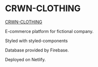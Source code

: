 # CRWN-CLOTHING
[CRWN-CLOTHING](https://crwn-clothing-uniout.netlify.app/)


E-commerce platform for fictional company.

Styled with styled-components

Database provided by Firebase.

Deployed on Netlify.


